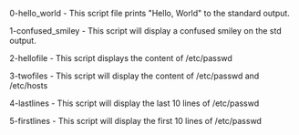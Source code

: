 0-hello_world - This script file prints "Hello, World" to the standard output.

1-confused_smiley - This script will display a confused smiley on the std output.

2-hellofile - This script displays the content of /etc/passwd

3-twofiles - This script will display the content of /etc/passwd and /etc/hosts

4-lastlines - This script will display the last 10 lines of /etc/passwd

5-firstlines - This script will display the first 10 lines of /etc/passwd


